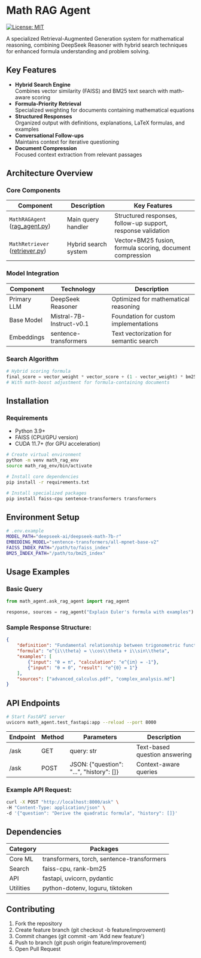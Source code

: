 # Math RAG Agent

[![License: MIT](https://img.shields.io/badge/License-MIT-yellow.svg)](https://opensource.org/licenses/MIT)

A specialized Retrieval-Augmented Generation system for mathematical reasoning, combining DeepSeek Reasoner with hybrid search techniques for enhanced formula understanding and problem solving.

## Key Features

- **Hybrid Search Engine**  
    Combines vector similarity (FAISS) and BM25 text search with math-aware scoring
- **Formula-Priority Retrieval**  
    Specialized weighting for documents containing mathematical equations
- **Structured Responses**  
    Organized output with definitions, explanations, LaTeX formulas, and examples
- **Conversational Follow-ups**  
    Maintains context for iterative questioning
- **Document Compression**  
    Focused context extraction from relevant passages

## Architecture Overview

### Core Components

| Component | Description | Key Features |
|-----------|-------------|--------------|
| `MathRAGAgent` ([rag_agent.py](math_agent/rag_agent.py)) | Main query handler | Structured responses, follow-up support, response validation |
| `MathRetriever` ([retriever.py](math_agent/retriever.py)) | Hybrid search system | Vector+BM25 fusion, formula scoring, document compression |

### Model Integration

| Component | Technology | Description |
|-----------|-------------|-------------|
| Primary LLM | DeepSeek Reasoner | Optimized for mathematical reasoning |
| Base Model | Mistral-7B-Instruct-v0.1 | Foundation for custom implementations |
| Embeddings | sentence-transformers | Text vectorization for semantic search |

### Search Algorithm

```python
# Hybrid scoring formula
final_score = vector_weight * vector_score + (1 - vector_weight) * bm25_score
# With math-boost adjustment for formula-containing documents
```

## Installation

### Requirements
- Python 3.9+
- FAISS (CPU/GPU version)
- CUDA 11.7+ (for GPU acceleration)

```bash
# Create virtual environment
python -m venv math_rag_env
source math_rag_env/bin/activate

# Install core dependencies
pip install -r requirements.txt

# Install specialized packages
pip install faiss-cpu sentence-transformers transformers
```

## Environment Setup
```bash
# .env.example
MODEL_PATH="deepseek-ai/deepseek-math-7b-r"
EMBEDDING_MODEL="sentence-transformers/all-mpnet-base-v2"
FAISS_INDEX_PATH="/path/to/faiss_index"
BM25_INDEX_PATH="/path/to/bm25_index"
```

## Usage Examples

### Basic Query
```python
from math_agent.ask_rag_agent import rag_agent

response, sources = rag_agent("Explain Euler's formula with examples")
```

### Sample Response Structure:
```json
{
    "definition": "Fundamental relationship between trigonometric functions...",
    "formula": "e^{i\\theta} = \\cos\\theta + i\\sin\\theta",
    "examples": [
        {"input": "θ = π", "calculation": "e^{iπ} = -1"},
        {"input": "θ = 0", "result": "e^{0} = 1"}
    ],
    "sources": ["advanced_calculus.pdf", "complex_analysis.md"]
}
```

## API Endpoints

```bash
# Start FastAPI server
uvicorn math_agent.test_fastapi:app --reload --port 8000
```

| Endpoint | Method | Parameters | Description |
|----------|---------|------------|-------------|
| /ask | GET | query: str | Text-based question answering |
| /ask | POST | JSON: {"question": "...", "history": []} | Context-aware queries |

### Example API Request:
```bash
curl -X POST "http://localhost:8000/ask" \
-H "Content-Type: application/json" \
-d '{"question": "Derive the quadratic formula", "history": []}'
```

## Dependencies

| Category | Packages |
|----------|----------|
| Core ML | transformers, torch, sentence-transformers |
| Search | faiss-cpu, rank-bm25 |
| API | fastapi, uvicorn, pydantic |
| Utilities | python-dotenv, loguru, tiktoken |

## Contributing

1. Fork the repository
2. Create feature branch (git checkout -b feature/improvement)
3. Commit changes (git commit -am 'Add new feature')
4. Push to branch (git push origin feature/improvement)
5. Open Pull Request
